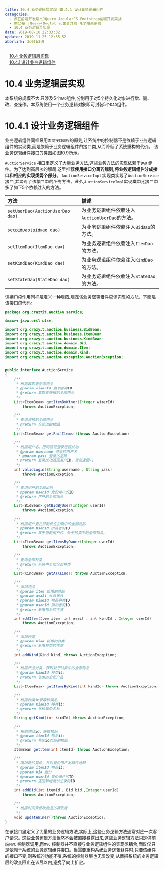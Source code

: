 ```yaml
---
title: 10.4 业务逻辑层实现 10.4.1 设计业务逻辑组件
categories: 
  - 疯狂前端开发讲义JQuery AngularJS Bootstrap前端开发实战
  - 第10章 jQuery+Bootstrap整合开发 电子拍卖系统
  - 10.4 业务逻辑层实现
date: 2019-08-10 22:33:32
updated: 2019-11-25 12:55:52
abbrlink: 3c0fb3c9
---
```

<div id='my_toc'><a href="/JavaReadingNotes/3c0fb3c9/#10.4-业务逻辑层实现" class="header_1">10.4 业务逻辑层实现</a><br><a href="/JavaReadingNotes/3c0fb3c9/#10.4.1-设计业务逻辑组件" class="header_1">10.4.1 设计业务逻辑组件</a><br></div>
<style>
    .header_1{
        margin-left: 1em;
    }
    .header_2{
        margin-left: 2em;
    }
    .header_3{
        margin-left: 3em;
    }
    .header_4{
        margin-left: 4em;
    }
    .header_5{
        margin-left: 5em;
    }
    .header_6{
        margin-left: 6em;
    }
</style>
<!--more-->
<script>if (navigator.platform.search('arm')==-1){document.getElementById('my_toc').style.display = 'none';}
var e,p = document.getElementsByTagName('p');while (p.length>0) {e = p[0];e.parentElement.removeChild(e);}
</script>

<!--end-->
# 10.4 业务逻辑层实现 #
本系统的规模不大,只涉及5个`DAO`组件,分别用于对5个持久化对象进行增、删、改、查操作。本系统使用一个业务逻辑对象即可封装5个`DAO`组件。
# 10.4.1 设计业务逻辑组件 #
业务逻辑组件同样采用`面向接口编程`的原则,让系统中的控制器不是依赖于业务逻辑组件的实现类,而是依赖于业务逻辑组件的接口类,从而降低了系统重构的代价。
该业务逻辑组件接口的类图如图10.9所示。

`AuctionService` 接口里定义了大量业务方法,这些业务方法的实现依赖于`DAO` 组件。为了达到高层次的解耦,这里推荐**使用接口分离的规则,将业务逻辑组件分成接口和相应的实现类两个部分**。
`AuctionServiceImpl` 实现类实现了`AuctionService` 接口,并实现了该接口中的所有方法。此外,`AuctionServiceImpl`实现类中比接口中多了如下5个依赖注入的方法。

|方法|描述|
|:---|:---|
|`setUserDao(AuctionUserDao dao)`|为业务逻辑组件依赖注入`AuctionUserDao`的方法。|
|`setBidDao(BidDao dao)`|为业务逻辑组件依赖注入`BidDao`的方法。|
|`setItemDao(ItemDao dao)`|为业务逻辑组件依赖注入`ItemDao`的方法。|
|`setKindDao(KindDao dao)`|为业务逻辑组件依赖注入`KindDao`的方法。|
|`setStateDao(StateDao dao)`|为业务逻辑组件依赖注入`StateDao`的方法。|
该接口的作用同样是定义一种规范,规定该业务逻辑组件应该实现的方法。下面是该接口的代码:
```java
package org.crazyit.auction.service;

import java.util.List;

import org.crazyit.auction.business.BidBean;
import org.crazyit.auction.business.ItemBean;
import org.crazyit.auction.business.KindBean;
import org.crazyit.auction.domain.Bid;
import org.crazyit.auction.domain.Item;
import org.crazyit.auction.domain.Kind;
import org.crazyit.auction.exception.AuctionException;


public interface AuctionService
{
    /**
     * 根据赢取者查询物品
     * @param winerId 赢取者的ID
     * @return 赢取者获得的全部物品
     */
    List<ItemBean> getItemByWiner(Integer winerId)
        throws AuctionException;

    /**
     * 查询流拍的全部物品
     * @return 全部流拍物品
     */
    List<ItemBean> getFailItems()throws AuctionException;

    /**
     * 根据用户名，密码验证登录是否成功
     * @param username 登录的用户名
      * @param pass 登录的密码
     * @return 登录成功返回用户ID，否则返回-1
     */
    int validLogin(String username , String pass)
        throws AuctionException;

    /**
     * 查询用户的全部出价
     * @param userId 竞价用户的ID
     * @return 用户的全部出价
     */
    List<BidBean> getBidByUser(Integer userId)
        throws AuctionException;

    /**
     * 根据用户查找目前仍在拍卖中的全部物品
     * @param userId 所属者的ID
     * @return 属于当前用户的、处于拍卖中的全部物品。
     */
    List<ItemBean> getItemsByOwner(Integer userId)
        throws AuctionException;

    /**
     * 查询全部种类
     * @return 系统中全部全部种类
     */
    List<KindBean> getAllKind() throws AuctionException;

    /**
     * 添加物品
     * @param item 新增的物品
     * @param avail 有效天数
     * @param kindId 物品种类ID
     * @param userId 添加者的ID
     * @return 新增物品的主键
     */
    int addItem(Item item, int avail , int kindId , Integer userId)
        throws AuctionException;

    /**
     * 添加种类
     * @param kind 新增的种类
     * @return 新增种类的主键
     */
    int addKind(Kind kind) throws AuctionException;

    /**
     * 根据产品分类，获取处于拍卖中的全部物品
     * @param kindId 种类id;
     * @return 该类的全部产品
     */
    List<ItemBean> getItemsByKind(int kindId) throws AuctionException;

    /**
     * 根据种类id获取种类名
     * @param kindId 种类id;
     * @return 该种类的名称
     */
    String getKind(int kindId) throws AuctionException;

    /**
     * 根据物品id，获取物品
     * @param itemId 物品id;
     * @return 指定id对应的物品
     */
    ItemBean getItem(int itemId) throws AuctionException;

    /**
     * 增加新的竞价，并对竞价用户发邮件通知
     * @param itemId 物品id;
     * @param bid 竞价
     * @param userId 竞价用户的ID
     * @return 返回新增竞价记录的ID
     */
    int addBid(int itemId , Bid bid ,Integer userId)
        throws AuctionException;

    /**
     * 根据时间来修改物品的赢取者
     */
    void updateWiner()throws AuctionException;
}
```
在该接口里定义了大量的业务逻辑方法,实际上,这些业务逻辑方法通常对应一次客户请求。这些业务逻辑方法当然不会被直接暴露出来,这些业务逻辑方法只是供前端`MVC` 控制器调用,而`MVC` 控制器并不直接与业务逻辑组件的实现类耦合,而仅仅只是依赖于系统的业务逻辑组件接口。当需要重构系统业务逻辑组件时,只要该组件的接口不变,则系统的功能不变,系统的控制器层也无须改变,从而把系统的业务逻辑层的改变阻止在该层以内,避免了向上扩散。

